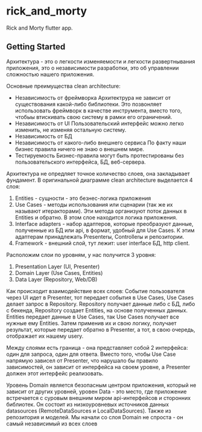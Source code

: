 # rick_and_morty

Rick and Morty flutter app.

## Getting Started

Архитектура - это о легкости изменяемости и легкости развертнывания приложения, это о независимости
разработки, это об управлении сложностью нашего приложения.

Основные преимущества clean architecture:
- Независимость от фреймворка
    Архитектрура не зависит от существования какой-либо библиотеки. Это позвонляет использовать
    фреймворк в качестве инструмента, вместо того, чтобыы втискивать свою систему в рамки его
    ограничений.
- Независимость от UI
    Пользовательский интерфейс можно легко изменить, не изменяя остальную систему.
- Независимость от БД
- Независимость от какого-либо внешнего сервиса
    По факту наши бизнес правила ничего не знаю о внешнем мире.
- Тестируемость
    Бизнес-правила могут быть протестированы без пользовательского интерфейса, БД, веб-сервера.

Архитектура не опредляет точное количество слоев, она закладывает фундамент. В оригинальной 
диаграмме clean architecture выделается 4 слоя:
1. Entities - сущности - это безнес-логика приложения
2. Use Cases - методы использования или сценарии (так же их называют итеракторами). Эти метода 
организуют поток данных в Entities и обратно. В этом слое находится логика приложения.
3. Interface adapters - набор адаптеров, которые преобразуют данные, полученные из БД или api, в 
формат, удобный для Use Cases. К этим адаптерам принадлежать Presenterы, Controllerы и репозитории.
4. Framework - внешний слой, тут лежит: user interface БД, http client.

Расположим слои по уровням, у нас получится 3 уровня:
1. Presentation Layer (UI, Presenter)
2. Domain Layer (Use Cases, Entities)
3. Data Layer (Repository, Web/DB)

Как происходит взаимодействие всех слоев:
Событие пользователя через UI идет в Presenter, тот передает события в Use Cases, Use Cases делает 
запрос в Repository. Repository получает данные либо с БД, либо с бекенда, Repository создает 
Entities, на основе полученных данных. Entities передает данные в Use Cases, так Use Cases получает 
все нужные ему Entities. Затем применив их и свою логику, получает результат, которые передает 
обратно в Presenter, а тот, в свою очередь, отображает их нашему userу. 

Между слоями есть граница - она представляет собой 2 интерфейса: один для запроса, один для ответа.
Вместо того, чтобы Use Case напрямую зависел от Presenter, что нарушало бы правило зависимостей, он 
зависит от интерфейса на своем уровне, а Presenter должен этот интерфейс реализовать.

Уровень Domain является безопасным центром приложения, который не зависит от других уровней, уровен
Data - это место, где приложение встречается с суровым внешним миром api-интерфейсов и сторонних 
библиотек. Он состоит из низкоуровневых источников данных datasources (RemoteDataSources и 
LocalDataSources). Также из репозитория и моделей. Мы начали со слоя Domain не спроста - он самый 
независимый из всех слоев